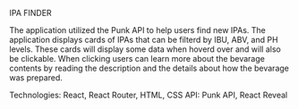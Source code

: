 IPA FINDER

The application utilized the Punk API to help users find new IPAs. The application displays cards of IPAs that can be filterd by IBU, ABV, and PH levels. These cards will display some data when hoverd over and will also be clickable. When clicking users can learn more about the bevarage contents by reading the description and the details about how the bevarage was prepared. 

Technologies: React, React Router, HTML, CSS
API: Punk API, React Reveal
